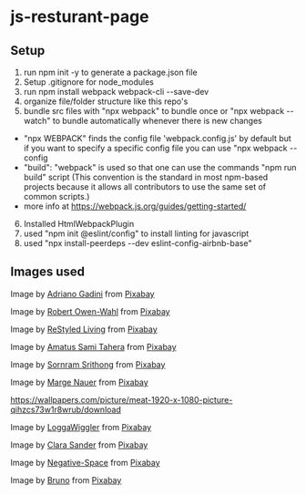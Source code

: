 # js-resturant-page
 
## Setup
1. run npm init -y to generate a package.json file
2. Setup .gitignore for node_modules
3. run npm install webpack webpack-cli --save-dev
4. organize file/folder structure like this repo's
5. bundle src files with "npx webpack" to bundle once or "npx webpack --watch" to bundle automatically whenever there is new changes
* "npx WEBPACK" finds the config file 'webpack.config.js' by default but if you want to specify a specific config file you can use "npx webpack --config
* "build": "webpack" is used so that one can use the commands "npm run build" script (This convention is the standard in most npm-based projects because it allows all contributors to use the same set of common scripts.)
* more info at https://webpack.js.org/guides/getting-started/
6. Installed HtmlWebpackPlugin
7. used "npm init @eslint/config" to install linting for javascript
8. used "npx install-peerdeps --dev eslint-config-airbnb-base"


## Images used
Image by <a href="https://pixabay.com/users/gadini-388416/?utm_source=link-attribution&utm_medium=referral&utm_campaign=image&utm_content=618400">Adriano Gadini</a> from <a href="https://pixabay.com//?utm_source=link-attribution&utm_medium=referral&utm_campaign=image&utm_content=618400">Pixabay</a>

Image by <a href="https://pixabay.com/users/shutterbug75-2077322/?utm_source=link-attribution&utm_medium=referral&utm_campaign=image&utm_content=1238332">Robert Owen-Wahl</a> from <a href="https://pixabay.com//?utm_source=link-attribution&utm_medium=referral&utm_campaign=image&utm_content=1238332">Pixabay</a>

Image by <a href="https://pixabay.com/users/restyledliving-1389313/?utm_source=link-attribution&utm_medium=referral&utm_campaign=image&utm_content=1287301">ReStyled Living</a> from <a href="https://pixabay.com//?utm_source=link-attribution&utm_medium=referral&utm_campaign=image&utm_content=1287301">Pixabay</a>

Image by <a href="https://pixabay.com/users/amatussamitahera-17218662/?utm_source=link-attribution&utm_medium=referral&utm_campaign=image&utm_content=5377178">Amatus Sami Tahera</a> from <a href="https://pixabay.com//?utm_source=link-attribution&utm_medium=referral&utm_campaign=image&utm_content=5377178">Pixabay</a>

Image by <a href="https://pixabay.com/users/beernc29-3167425/?utm_source=link-attribution&utm_medium=referral&utm_campaign=image&utm_content=1618854">Sornram Srithong</a> from <a href="https://pixabay.com//?utm_source=link-attribution&utm_medium=referral&utm_campaign=image&utm_content=1618854">Pixabay</a>

Image by <a href="https://pixabay.com/users/margenauer-271373/?utm_source=link-attribution&utm_medium=referral&utm_campaign=image&utm_content=356102">Marge Nauer</a> from <a href="https://pixabay.com//?utm_source=link-attribution&utm_medium=referral&utm_campaign=image&utm_content=356102">Pixabay</a>

https://wallpapers.com/picture/meat-1920-x-1080-picture-qihzcs73w1r8wrub/download

Image by <a href="https://pixabay.com/users/loggawiggler-15/?utm_source=link-attribution&utm_medium=referral&utm_campaign=image&utm_content=5356">LoggaWiggler</a> from <a href="https://pixabay.com//?utm_source=link-attribution&utm_medium=referral&utm_campaign=image&utm_content=5356">Pixabay</a>

Image by <a href="https://pixabay.com/users/showmeyourflowers-10204639/?utm_source=link-attribution&utm_medium=referral&utm_campaign=image&utm_content=3708115">Clara Sander</a> from <a href="https://pixabay.com//?utm_source=link-attribution&utm_medium=referral&utm_campaign=image&utm_content=3708115">Pixabay</a>

Image by <a href="https://pixabay.com/users/negative-space-2379030/?utm_source=link-attribution&utm_medium=referral&utm_campaign=image&utm_content=1324126">Negative-Space</a> from <a href="https://pixabay.com//?utm_source=link-attribution&utm_medium=referral&utm_campaign=image&utm_content=1324126">Pixabay</a>

Image by <a href="https://pixabay.com/users/bru-no-1161770/?utm_source=link-attribution&utm_medium=referral&utm_campaign=image&utm_content=2777165">Bruno</a> from <a href="https://pixabay.com//?utm_source=link-attribution&utm_medium=referral&utm_campaign=image&utm_content=2777165">Pixabay</a>